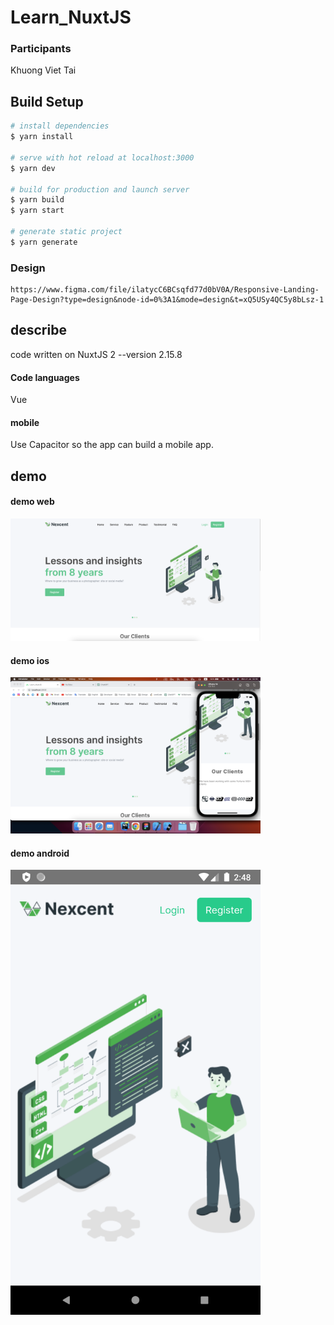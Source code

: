 # Learn_NuxtJS



### Participants
Khuong Viet Tai


## Build Setup

```bash
# install dependencies
$ yarn install

# serve with hot reload at localhost:3000
$ yarn dev

# build for production and launch server
$ yarn build
$ yarn start

# generate static project
$ yarn generate
```

### Design

```
https://www.figma.com/file/ilatycC6BCsqfd77d0bV0A/Responsive-Landing-Page-Design?type=design&node-id=0%3A1&mode=design&t=xQ5USy4QC5y8bLsz-1
```

## describe

code written on NuxtJS 2 --version 2.15.8

#### Code languages
Vue

#### mobile

Use Capacitor so the app can build a mobile app.


## demo

#### demo web
<img src="./assets/hithub2.png" width="400">

#### demo ios
<img src="./assets/github1.png" width="400">


#### demo android 
<img src="./assets/github3.png" width="400">

